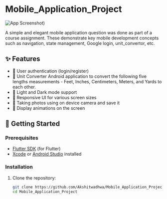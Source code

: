 # Mobile_Application_Project
![App Screenshot](https://github.com/user-attachments/assets/2f644b7f-d98c-4165-a579-2b9f7a847d8e))

A simple and elegant mobile application question was done as part of a course assignment. These demonstrate key mobile development concepts such as navigation, state management, Google login, unit_convertor, etc.

## ✨ Features
- 🔐 User authentication (login/register)
- 🧭 Unit Converter Android application to convert the following five lengths
measurements - Feet, Inches, Centimeters, Meters, and Yards to each other.
- 🌙 Light and Dark mode support
- 📲 Responsive UI for various screen sizes
- 💾 Taking photos using on device camera and save it
- 🚀 Display animations on the screen

## 🚀 Getting Started

### Prerequisites
- [Flutter SDK](https://docs.flutter.dev/get-started/install) (for Flutter)
- [Xcode](https://developer.apple.com/xcode/) or [Android Studio](https://developer.android.com/studio) installed

### Installation

1. Clone the repository:

   ```bash
   git clone https://github.com/Akshitwadhwa/Mobile_Application_Project.git
   cd Mobile_Application_Project
